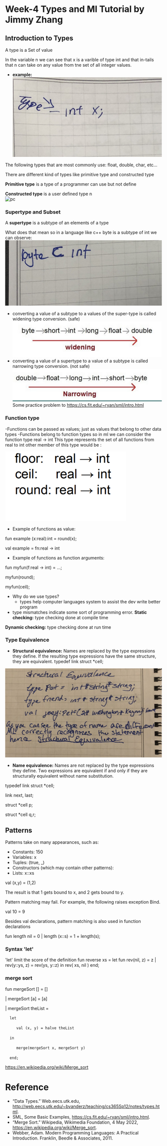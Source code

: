 # Week-4 Types and Ml Tutorial by Jimmy Zhang
## Introduction to Types
A type is a Set of value 

In the variable n we can see that x is a varible of type int and that in-tails that n can take on any value from tne set of all integer values.
- **example:**   ![int](int.JPG)

The following types that are most commonly use: float, double, char, etc...

There are different kind of types like primitive type and constructed type

**Primitive type** is a type of a programmer can use but not define

**Constructed type** is a user defined type n      
  ![pc](pc.JPG)
### Supertype and Subset
A **supertype** is a subtype of an elements of a type 

What does that mean so in a language like c++ byte is a subtype of int 
we can observe:
  ![subset](subset.JPG)
- converting a value of a subtype to a values of the super-type is
called widening type conversion. (safe)
 ![widen](widen.png)
- converting a value of a supertype to a value of a subtype is
called narrowing type conversion. (not safe)
 ![narrow](narrow.png)
Some practice problem to https://cs.fit.edu/~ryan/sml/intro.html

### Function type 
-Functions can be passed as values; just as values that belong to other data types
-Functions belong to function types
so in ml we can consider the function type real → int
This type represents the set of all functions from real to int
other member of this type would be :

  ![function](function.png)

- Example of functions as value:

fun example (x:real):int = round(x);

val example = fn:real -> int

- Example of functions as function arguments:

fun myfun(f:real -> int) = …;

myfun(round);

myfun(ceil);

- Why do we use types?
  - types help computer languages system to assist the dev write better program 
- type mismatches indicate some sort of programming error.
**Static checking:** type checking done at compile time

**Dynamic checking:** type checking done at run time

### Type Equivalence 
- **Structural equivalence:** Names are replaced by the type expressions they define. If the resulting type expressions have the same structure, they are equivalent.
typedef link struct *cell;

 ![struct](struct.JPG)
 
- **Name equivalence:** Names are not replaced by the type expressions they define. Two expressions are equivalent if and only if they are structurally equivalent without name substitution.

typedef link struct *cell;

link next, last;

struct *cell p;

struct *cell q,r;

## Patterns
Patterns take on many appearances, such as:

- Constants: 150
- Variables: x
- Tuples: (true, _)
- Constructors (which may contain other patterns):
- Lists: x::xs

val (x,y) = (1,2)

The result is that 1 gets bound to x, and 2 gets bound to y.

Pattern matching may fail. For example, the following raises exception Bind.

val 10 = 9

Besides val declarations, pattern matching is also used in function declarations

fun length nil  = 0
   |    length (x::s) = 1 + length(s);

### Syntax 'let'

'let' limit the score of the definition
fun reverse xs =
    let fun rev(nil, z) = z
    |         rev(y::ys, z) = rev(ys, y::z)
    in rev( xs, nil )
end;

### merge sort
fun mergeSort [] = []

  | mergeSort [a] = [a]
  
  | mergeSort theList =
  
      let
      
         val (x, y) = halve theList
         
      in
      
         merge(mergeSort x, mergeSort y)
         
      end;


https://en.wikipedia.org/wiki/Merge_sort

# Reference
- “Data Types.” Web.eecs.utk.edu, http://web.eecs.utk.edu/~bvanderz/teaching/cs365Sp12/notes/types.html. 
- SML, Some Basic Examples, https://cs.fit.edu/~ryan/sml/intro.html. 
- “Merge Sort.” Wikipedia, Wikimedia Foundation, 4 May 2022, https://en.wikipedia.org/wiki/Merge_sort. 
- Webber, Adam. Modern Programming Languages: A Practical Introduction. Franklin, Beedle &amp; Associates, 2011.

